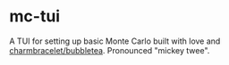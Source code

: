 # mc-tui
A TUI for setting up basic Monte Carlo built with love and [charmbracelet/bubbletea](https://github.com/charmbracelet/bubbletea). Pronounced "mickey twee".
